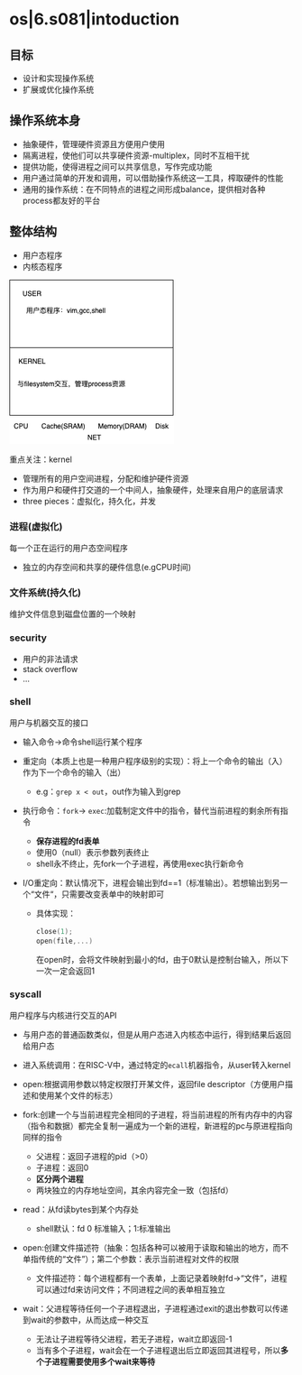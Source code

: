# os|6.s081|intoduction

## 目标

- 设计和实现操作系统
- 扩展或优化操作系统

## 操作系统本身

- 抽象硬件，管理硬件资源且方便用户使用
- 隔离进程，使他们可以共享硬件资源-multiplex，同时不互相干扰
- 提供功能，使得进程之间可以共享信息，写作完成功能
- 用户通过简单的开发和调用，可以借助操作系统这一工具，榨取硬件的性能
- 通用的操作系统：在不同特点的进程之间形成balance，提供相对各种process都友好的平台

## 整体结构

- 用户态程序
- 内核态程序

![](./imgs/os-architecture.png)

重点关注：kernel

- 管理所有的用户空间进程，分配和维护硬件资源
- 作为用户和硬件打交道的一个中间人，抽象硬件，处理来自用户的底层请求
- three pieces：虚拟化，持久化，并发

### 进程(虚拟化)

每一个正在运行的用户态空间程序

- 独立的内存空间和共享的硬件信息(e.gCPU时间)

### 文件系统(持久化)

维护文件信息到磁盘位置的一个映射

### security

- 用户的非法请求
- stack overflow
- ...

### shell

用户与机器交互的接口

- 输入命令->命令shell运行某个程序
- 重定向（本质上也是一种用户程序级别的实现）：将上一个命令的输出（入）作为下一个命令的输入（出）
  - e.g：`grep x < out`，out作为输入到grep

- 执行命令：`fork`-> `exec`:加载制定文件中的指令，替代当前进程的剩余所有指令
  - **保存进程的fd表单**
  - 使用0（null）表示参数列表终止
  - shell永不终止，先fork一个子进程，再使用exec执行新命令

- I/O重定向：默认情况下，进程会输出到fd==1（标准输出）。若想输出到另一个“文件“，只需要改变表单中的映射即可

  - 具体实现：

    ~~~c++
    close(1);
    open(file,...)
    ~~~

    在open时，会将文件映射到最小的fd，由于0默认是控制台输入，所以下一次一定会返回1

### syscall

用户程序与内核进行交互的API

- 与用户态的普通函数类似，但是从用户态进入内核态中运行，得到结果后返回给用户态
- 进入系统调用：在RISC-V中，通过特定的`ecall`机器指令，从user转入kernel
- open:根据调用参数以特定权限打开某文件，返回file descriptor（方便用户描述和使用某个文件的标志）
- fork:创建一个与当前进程完全相同的子进程，将当前进程的所有内存中的内容（指令和数据）都完全复制一遍成为一个新的进程，新进程的pc与原进程指向同样的指令
  - 父进程：返回子进程的pid（>0）
  - 子进程：返回0
  - **区分两个进程**
  - 两块独立的内存地址空间，其余内容完全一致（包括fd）
- read：从fd读bytes到某个内存处
  - shell默认：fd 0 标准输入；1:标准输出
- open:创建文件描述符（抽象：包括各种可以被用于读取和输出的地方，而不单指传统的“文件”）；第二个参数：表示当前进程对文件的权限
  - 文件描述符：每个进程都有一个表单，上面记录着映射fd->“文件”，进程可以通过fd来访问文件；不同进程之间的表单相互独立

- wait：父进程等待任何一个子进程退出，子进程通过exit的退出参数可以传递到wait的参数中，从而达成一种交互
  - 无法让子进程等待父进程，若无子进程，wait立即返回-1
  - 当有多个子进程，wait会在一个子进程退出后立即返回其进程号，所以**多个子进程需要使用多个wait来等待**
